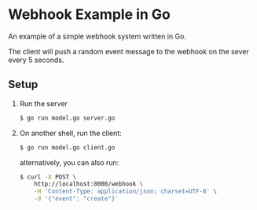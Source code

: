# Webhook Example in Go

An example of a simple webhook system written in Go.

The client will push a random event message to the webhook on the sever every 5 seconds.

## Setup

1. Run the server

   ```bash
   $ go run model.go server.go
   ```

1. On another shell, run the client:

   ```bash
   $ go run model.go client.go
   ```

   alternatively, you can also run:

   ```bash
   $ curl -X POST \
       http://localhost:8000/webhook \
       -H 'Content-Type: application/json; charset=UTF-8' \
       -d '{"event": "create"}'
   ```
